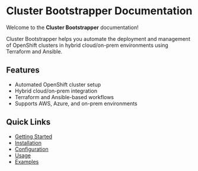 # Cluster Bootstrapper Documentation

Welcome to the **Cluster Bootstrapper** documentation!

Cluster Bootstrapper helps you automate the deployment and management of OpenShift clusters in hybrid cloud/on-prem environments using Terraform and Ansible.

## Features
- Automated OpenShift cluster setup
- Hybrid cloud/on-prem integration
- Terraform and Ansible-based workflows
- Supports AWS, Azure, and on-prem environments

## Quick Links
- [Getting Started](getting-started.md)
- [Installation](installation.md)
- [Configuration](configuration.md)
- [Usage](usage.md)
- [Examples](examples.md)


